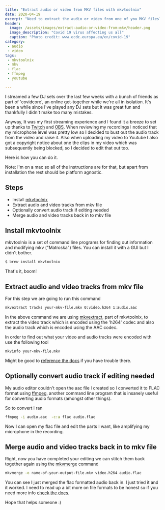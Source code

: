 ```yaml
---
title: "Extract audio or video from MKV files with mkvtoolnix"
date: 2020-04-19
excerpt: "Need to extract the audio or video from one of you MKV files? This is how you do it"
header:
  image: /assets/images/extract-audio-or-video-from-mkv/header.png
  image_description: "Covid 19 virus affecting us all"
  caption: "Photo credit: www.ecdc.europa.eu/en/covid-19"
category:
 - audio
 - video
tags:
 - mkvtoolnix
 - mkv
 - flac
 - ffmpeg
 - youtube

---
```


I streamed a few DJ sets over the last few weeks with a bunch of friends as part of 'covidcore', an online get-together while we're all in isolation. It's been a while since I've played any DJ sets but it was great fun and thankfully I didn't make too many mistakes.

Anyway, It was my first streaming experience and I found it a breeze to set up thanks to [Twitch][1] and [OBS][2]. When reviewing my recordings I noticed that my microphone level was pretty low so I decided to bust out the audio track from the video and raise it. Also when uploading my video to Youtube I also got a copyright notice about one the clips in my video which was subsequently being blocked, so I decided to edit that out too.


Here is how you can do it.

Note: I'm on a mac so all of the instructions are for that, but apart from installation the rest should be platform agnostic.

## Steps


* Install [mkvtoolnix][3]
* Extract audio and video tracks from mkv file
* Optionally convert audio track if editing needed
* Merge audio and video tracks back in to mkv file

## Install mkvtoolnix

mkvtoolnix is a set of command line programs for finding out information and modifying mkv ("Matroska") files. You can install it with a GUI but I didn't bother. 

```bash
$ brew install mkvtoolnix
```

That's it, boom!

## Extract audio and video tracks from mkv file

For this step we are going to run this command
```bash
mkvextract tracks your-mkv-file.mkv 0:video.h264 1:audio.aac
```

In the above command we are using [mkvextract][4], part of mkvtoolnix, to extract the video track which is encoded using the 'h264' codec and also the audio track which is encoded using the AAC codec. 

In order to find out what your video and audio tracks were encoded with use the following tool
```bash
mkvinfo your-mkv-file.mkv
```

Might be good to [reference the docs][4] if you have trouble there.

## Optionally convert audio track if editing needed

My audio editor couldn't open the aac file I created so I converted it to FLAC format using [ffmpeg][5], another command line program that is insanely useful for converting audio formats (amongst other things).

So to convert I ran
```bash
ffmpeg -i audio.aac  -c:a flac audio.flac
```

Now I can open my flac file and edit the parts I want, like amplifying my microphone in the recording. 

## Merge audio and video tracks back in to mkv file

Right, now you have completed your editing we can stitch them back together again using the [mkvmerge][6] command

```bash
mkvmerge -o name-of-your-output-file.mkv video.h264 audio.flac
```

You can see I just merged the flac formatted audio back in. I just tried it and it worked. I need to read up a bit more on file formats to be honest so if you need more info [check the docs][6]. 

Hope that helps someone :)



[1]:[https://www.twitch.tv/]
[2]:[https://obsproject.com/]
[3]:[https://mkvtoolnix.download]
[4]:[https://mkvtoolnix.download/doc/mkvextract.html]
[5]:[http://ffmpeg.org/documentation.html]
[6]:[https://mkvtoolnix.download/doc/mkvmerge.html]